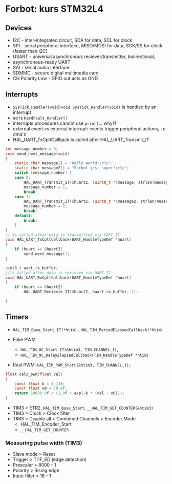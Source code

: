 # Forbot: kurs STM32L4

## Devices

* I2C - inter-integrated circuit, SDA for data, SCL for clock
* SPI - serial peripheral interface, MISO/MOSI for data, SCK/SS for clock
  (faster than I2C)
* USART - universal asynchronous reciever/transmitter, bidirectional,
* asynchronous-ready UART
* SAI - serial audio interface
* SDMMC - secure digital multimedia card
* CH Polarity Low - GPIO  out acts as GND


## Interrupts

* `SysTick_Handler(void)void SysTick_Handler(void)` is handled by an interrupt
* so is `HardFault_Handler()`
* interrupts procedures cannot use `printf`... why?!
* external event vs external interrupt: events trigger peripheral actions, i.e
  dma's
* HAL_UART_TxCpltCallback is called after HAL_UART_Transmit_IT

```c
int message_number = 0;
void send_next_message(void)
{
    static char message[] = "Hello World!\r\n";
    static char message2[] = "Forbot jest super!\r\n";
    switch (message_number) {
    case 0:
        HAL_UART_Transmit_IT(&huart2, (uint8_t *)message, strlen(message));
        message_number = 1;
        break;
    case 1:
        HAL_UART_Transmit_IT(&huart2, (uint8_t *)message2, strlen(message2));
        message_number = 2;
        break;
    default:
        break;
    }
}
// is called after data is transmitted via UART_IT
void HAL_UART_TxCpltCallback(UART_HandleTypeDef *huart)
{
    if (huart == &huart2)
        send_next_message();
}

uint8_t uart_rx_buffer;
//is called after data is recieved via UART_IT
void HAL_UART_RxCpltCallback(UART_HandleTypeDef *huart)
{
    if (huart == &huart2)
        HAL_UART_Recievie_IT(&huart2, &uart_rx_buffer, 1);

}
```

## Timers

* `HAL_TIM_Base_Start_IT(*htim),` `HAL_TIM_PeriodElapsedCallback(*htim)`

* Fake PWM
  * `HAL_TIM_OC_Start_IT(&htim3, TIM_CHANNEL_1)`,
  * `HAL_TIM_OC_DelayElapsedCallback(TIM_HandleTypeDef *htim)`
* Real PWM: `HAL_TIM_PWM_Start(&htim3, TIM_CHANNEL_1);`

```c
float calc_pwm(float val)
{
    const float k = 0.13f;
    const float x0 = 70.0f;
    return 10000.0f / (1.0f + exp(-k * (val - x0)));
}
```

* TIM3 > ETR2, `HAL_TIM_Base_Start`, `__HAL_TIM_GET_COUNTER(&htim3)`
* TIM3 > Clock  > Clock filter
* TIM3 > Disable all > Combined Channels > Encoder Mode
  * HAL_TIM_Encoder_Start
  * `__HAL_TIM_GET_COUNTER`

### Measuring pulse width (TIM3)

* Slave mode > Reset
* Trigger > TI1F_ED (edge detection)
* Prescaler > 8000 - 1
* Polarity > Rising edge
* Input filter > 16 - 1
